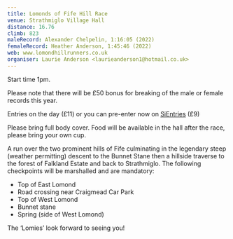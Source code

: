 ```yaml
---
title: Lomonds of Fife Hill Race
venue: Strathmiglo Village Hall
distance: 16.76
climb: 823
maleRecord: Alexander Chelpelin, 1:16:05 (2022)
femaleRecord: Heather Anderson, 1:45:46 (2022)
web: www.lomondhillrunners.co.uk
organiser: Laurie Anderson <laurieanderson1@hotmail.co.uk>
---
```


Start time 1pm.

Please note that there will be £50 bonus for breaking of the male or female records this year.

Entries on the day (£11) or you can pre-enter now on [SiEntries](https://www.sientries.co.uk) (£9)

Please bring full body cover. Food will be available in the hall after the race, please bring your own cup.

A run over the two prominent hills of Fife culminating in the
legendary steep (weather permitting) descent to the Bunnet Stane then
a hillside traverse to the forest of Falkland Estate and back to
Strathmiglo. The following checkpoints will be marshalled and are
mandatory:

* Top of East Lomond
* Road crossing near Craigmead Car Park
* Top of West Lomond
* Bunnet stane
* Spring (side of West Lomond)

The ‘Lomies’ look forward to seeing you!
